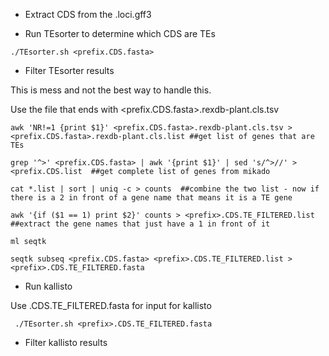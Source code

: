 * Extract CDS from the <prefix>.loci.gff3
  
* Run TEsorter to determine which CDS are TEs
```
./TEsorter.sh <prefix.CDS.fasta>
```
* Filter TEsorter results

This is mess and not the best way to handle this. 

Use the file that ends with <prefix.CDS.fasta>.rexdb-plant.cls.tsv

```
awk 'NR!=1 {print $1}' <prefix.CDS.fasta>.rexdb-plant.cls.tsv > <prefix.CDS.fasta>.rexdb-plant.cls.list ##get list of genes that are TEs

grep '^>' <prefix.CDS.fasta> | awk '{print $1}' | sed 's/^>//' > <prefix.CDS.list  ##get complete list of genes from mikado

cat *.list | sort | uniq -c > counts  ##combine the two list - now if there is a 2 in front of a gene name that means it is a TE gene

awk '{if ($1 == 1) print $2}' counts > <prefix>.CDS.TE_FILTERED.list  ##extract the gene names that just have a 1 in front of it

ml seqtk

seqtk subseq <prefix.CDS.fasta> <prefix>.CDS.TE_FILTERED.list > <prefix>.CDS.TE_FILTERED.fasta

```

* Run kallisto 

Use <prefix>.CDS.TE_FILTERED.fasta for input for kallisto
```
 ./TEsorter.sh <prefix>.CDS.TE_FILTERED.fasta
```

* Filter kallisto results
